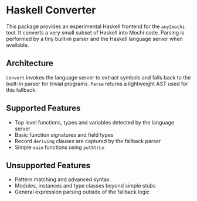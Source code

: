 # Haskell Converter

This package provides an experimental Haskell frontend for the `any2mochi` tool. It converts a very small subset of Haskell into Mochi code. Parsing is performed by a tiny built‑in parser and the Haskell language server when available.

## Architecture

`Convert` invokes the language server to extract symbols and falls back to the built-in parser for trivial programs. `Parse` returns a lightweight AST used for this fallback.

## Supported Features

- Top level functions, types and variables detected by the language server
- Basic function signatures and field types
- Record `deriving` clauses are captured by the fallback parser
- Simple `main` functions using `putStrLn`

## Unsupported Features

- Pattern matching and advanced syntax
- Modules, instances and type classes beyond simple stubs
- General expression parsing outside of the fallback logic
